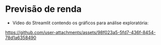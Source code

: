 # Previsão de renda

- Vídeo do Streamlit contendo os gráficos para análise exploratória: 

https://github.com/user-attachments/assets/98f023a5-5fd7-436f-8454-78d1a6358490


